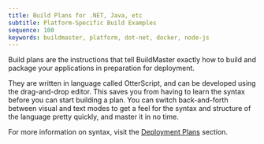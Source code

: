 ```yaml
---
title: Build Plans for .NET, Java, etc
subtitle: Platform-Specific Build Examples
sequence: 100
keywords: buildmaster, platform, dot-net, docker, node-js
---
```


Build plans are the instructions that tell BuildMaster exactly how to build and package your applications in preparation for deployment.

  They are written in language called OtterScript, and can be developed using the drag-and-drop editor. This saves you from having to learn the syntax before you can start building a plan. You can switch back-and-forth between visual and text modes to get a feel for the syntax and structure of the language pretty quickly, and master it in no time.

For more information on syntax, visit the [Deployment Plans](/docs/buildmaster/deployments/plans) section. 

